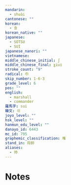 ```yaml
---
mandarin:
  - shuài
cantonese: ""
korean:
  - 솔
korean_native: ""
japanese:
  - SOTSU
  - SUI
japanese_nanori: ""
vietnamese:
middle_chinese_initial: ʃ
middle_chinese_final: ɣiuɪ
stroke_count: "9"
radical: 巾
skip_number: 1-6-3
grade_level: 6
pos: ""
english:
  - marshall
  - commander
羅馬字: sui
韓文: 쉬
joyo_level: ""
hsk_level: ""
hanmun_edu_level: ""
danayo_id: 6443
mc_id: 795
graphemic_classification: 堆
stand_in: 将帥
aliases:
  - 帅
---
```


# Notes
